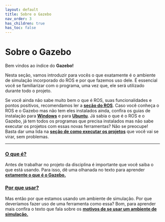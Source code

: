 ```yaml
---
layout: default
title: Sobre o Gazebo
nav_order: 3
has_children: true
has_toc: false
---
```


# Sobre o Gazebo

Bem vindos ao índice do  **Gazebo!**

Nesta seção, vamos introduzir para vocês o que exatamente é o ambiente de simulação incorporado do ROS e por que fazemos uso dele. É essencial você se familiarizar com o programa, uma vez que, ele será utilizado durante todo o projeto.

Se você ainda não sabe muito bem o que é ROS, suas funcionalidades e pontos positivos, recomendamos ler a **[seção do ROS](../Gazebo/README.md)**. Caso você conheça o ROS e o Gazebo mas não tem eles instalados ainda, confira os guias de instalação para **[Windows](../InstalationGuides/ROSGazeboWSL.md)** e para **[Ubuntu](../InstalationGuides/ROSGazeboUbuntu.md)**. Já sabia o que é o ROS e o Gazebo, já tem todos os programas que precisa instalados mas não sabe executar os projetos com essas novas ferramentas? Não se preocupe! Basta dar uma lida na **[seção de como executar os projetos](../HowToRun/README.md)** que você vai se virar, sem problemas.
  
---

### **[O que é?](./WhatIs.md)**

Antes de trabalhar no projeto da disciplina é importante que você saiba o que está usando. Para isso, dê uma olhanada no texto para aprender **[extamente o que é o Gazebo.](./WhyToUse.md)**

### **[Por que usar?](./WhyToUse.md)**

Mas então por que estamos usando um ambiente de simulação. Por que deveríamos fazer uso de uma ferramenta como essa? Bom, para aprender mais confira o texto que fala sobre os **[motivos de se usar um ambiente de simulação.](./WhyToUse.md)**
